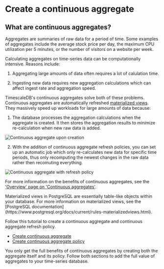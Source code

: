 # Create a continuous aggregate

## What are continuous aggregates?

Aggregates are summaries of raw data for a period 
of time. Some examples of aggregates include the average stock price per day, the maximum 
CPU utilization per 5 minutes, or the number of visitors on a website per week.

Calculating aggregates on time-series data can be computationally intensive. Reasons include:
1. Aggregating large amounts of data often requires a lot of calulation time. 

2. Ingesting new data requires new aggregation calculations which can affect ingest rate 
and aggregation speed. 

TimescaleDB's continuous aggregates solve both of these problems. Continuous aggregates 
are automatically refreshed [materialized views][material-view]. They massively speed up 
workloads for large amounts of data because:


1. The database processes the aggregation calculations when the aggregate is created. 
It then stores the aggregation results to minimize re-calculation when new raw data is added. 

  <img class="main-content__illustration" src="https://s3.amazonaws.com/assets.timescale.com/docs/images/getting-started/continuous-aggregate.jpg" alt="Continuous aggregate upon creation"/>

2. With the addition of continuous aggregate refresh policies, you can set up an automatic job 
which only re-calculates new data for specific time periods, thus only recomputing the newest 
changes in the raw data rather then recomuting everything. 

  <img class="main-content__illustration" src="https://s3.amazonaws.com/assets.timescale.com/docs/images/getting-started/continuous-aggregate-policy.jpg" alt="Continuous aggregate with refresh policy"/>

For more information on the benefits of continuous aggregates, see the 
['Overview' page on 'Continuous aggregates'][cagg-overview].

<highlight type="note">
Materialized views in PostgreSQL are essentially table-like objects within your database. For more 
information on materialized views, see the [PostgreSQL documentation](https://www.postgresql.org/docs/current/rules-materializedviews.html).
</highlight>

Follow this tutorial to create a continuous aggregate and continuous aggregate 
refresh policy. 
* [Create continuous aggregate][create-cagg-basics]
* [Create continuous aggregate policy][create-cagg-policy]

You only get the full benefits of continuous aggregates by creating both the aggregate itself and
its policy. Follow both sections to add the full value of aggregates to your time-series database.


[material-view]: https://www.postgresql.org/docs/current/rules-materializedviews.html
[cagg-overview]: /overview/core-concepts/continuous-aggregates/
[create-cagg-basics]: /getting-started/create-cagg/create-cagg-basics/
[create-cagg-policy]: /getting-started/create-cagg/create-cagg-policy/
